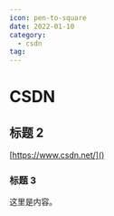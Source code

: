 ```yaml
---
icon: pen-to-square
date: 2022-01-10
category:
  - csdn
tag:
---
```

# CSDN

## 标题 2

[https://www.csdn.net/]()

### 标题 3

这里是内容。
